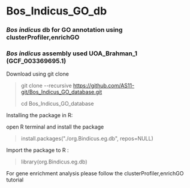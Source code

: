 # Bos_Indicus_GO_db
### _Bos indicus_ db for GO annotation using clusterProfiler,enrichGO

### _Bos indicus_ assembly used UOA_Brahman_1 (GCF_003369695.1)

Download using git clone

> git clone --recursive https://github.com/AS11-git/Bos_Indicus_GO_database.git
>
> cd Bos_Indicus_GO_database

Installing the package in R:

open R terminal and install the package

 > install.packages("./org.Bindicus.eg.db", repos=NULL)

 Import the package to R :

 > library(org.Bindicus.eg.db)

For gene enrichment analysis please follow the clusterProfiler,enrichGO tutorial
